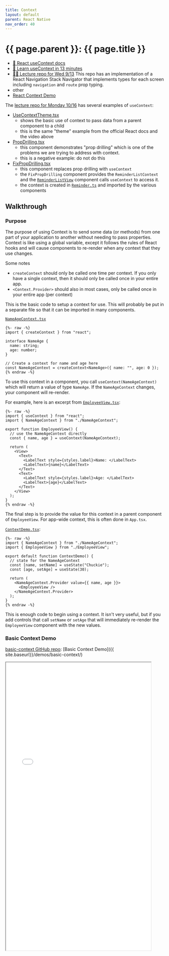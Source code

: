 ```yaml
---
title: Context
layout: default
parent: React Native
nav_order: 40
---
```


# {{ page.parent }}: {{ page.title }}

- [📘 React useContext docs](https://react.dev/reference/react/useContext)
- [🍿 Learn useContext in 13 minutes](https://youtu.be/5LrDIWkK_Bc?t=60)
- [👨‍🏫  Lecture repo for Wed 9/13](https://github.com/bsu-cs-jb/lecture-09-13-wed)
    This repo has an implementation of a React Navigation Stack Navigator that
    implements types for each screen including `navigation` and `route` prop typing.
- other
- [React Context Demo](https://github.com/bsu-cs-jb/demo-context)


The [lecture repo for Monday 10/16](https://github.com/bsu-cs-jb/lecture-10-16-mon)
has several examples of `useContext`:

- [UseContextTheme.tsx](https://github.com/bsu-cs-jb/lecture-10-16-mon/blob/main/UseContextTheme.tsx)
    - shows the basic use of context to pass data from a parent component to a
      child
    - this is the same "theme" example from the official React docs and the
      video above
- [PropDrilling.tsx](https://github.com/bsu-cs-jb/lecture-10-16-mon/blob/main/PropDrilling.tsx)
    - this component demonstrates "prop drilling" which is one of the problems
      we are trying to address with context.
    - this is a negative example: do not do this
- [FixPropDrilling.tsx](https://github.com/bsu-cs-jb/lecture-10-16-mon/blob/main/FixPropDrilling.tsx)
    - this component replaces prop drilling with `useContext`
    - the `FixPropDrilling` component provides the `ReminderListContext` and the
      [`ReminderListView`](https://github.com/bsu-cs-jb/lecture-10-16-mon/blob/main/ReminderListView.tsx)
      component calls `useContext` to access it.
    - the context is created in
      [`Reminder.ts`](https://github.com/bsu-cs-jb/lecture-10-16-mon/blob/main/Reminder.ts)
      and imported by the various components


## Walkthrough

### Purpose

The purpose of using Context is to send some data (or methods) from one part of
your application to another without needing to pass properties. Context is like
using a global variable, except it follows the rules of React hooks and will
cause components to re-render when any context that they use changes.

Some notes

- `createContext` should only be called one time per context. If you only have a
  single context, then it should only be called once in your entire app.
- `<Context.Provider>` should also in most cases, only be called once in your
  entire app (per context)


This is the basic code to setup a context for use. This will probably be put in
a separate file so that it can be imported in many components.


[`NameAgeContext.tsx`](https://github.com/bsu-cs-jb/demo-context/blob/basic-context/NameAgeContext.tsx)

```react
{%- raw -%}
import { createContext } from "react";

interface NameAge {
  name: string;
  age: number;
}

// Create a context for name and age here
const NameAgeContext = createContext<NameAge>({ name: "", age: 0 });
{% endraw -%}
```

To use this context in a component, you call `useContext(NameAgeContext)` which
will return a value of type `NameAge`. If the `NameAgeContext` changes, your
component will re-render.

For example, here is an excerpt from 
[`EmployeeView.tsx`](https://github.com/bsu-cs-jb/demo-context/blob/basic-context/EmployeeView.tsx):

```react
{%- raw -%}
import { useContext } from "react";
import { NameAgeContext } from "./NameAgeContext";

export function EmployeeView() {
  // use the NameAgeContext directly
  const { name, age } = useContext(NameAgeContext);

  return (
    <View>
      <Text>
        <LabelText style={styles.label}>Name: </LabelText>
        <LabelText>{name}</LabelText>
      </Text>
      <Text>
        <LabelText style={styles.label}>Age: </LabelText>
        <LabelText>{age}</LabelText>
      </Text>
    </View>
  );
}
{% endraw -%}
```

The final step is to provide the value for this context in a parent component of
`EmployeeView`. For app-wide context, this is often done in `App.tsx`.


[`ContextDemo.tsx`](https://github.com/bsu-cs-jb/demo-context/blob/basic-context/ContextDemo.tsx):

```react
{%- raw -%}
import { NameAgeContext } from "./NameAgeContext";
import { EmployeeView } from "./EmployeeView";

export default function ContextDemo() {
  // state for the NameAgeContext
  const [name, setName] = useState("Chuckie");
  const [age, setAge] = useState(30);

  return (
    <NameAgeContext.Provider value={{ name, age }}>
      <EmployeeView />
    </NameAgeContext.Provider>
  );
}
{% endraw -%}
```

This is enough code to begin using a context. It isn't very useful, but if you
add controls that call `setName` or `setAge` that will immediately re-render the
`EmployeeView` component with the new values.

### Basic Context Demo

[basic-context GitHub repo](https://github.com/bsu-cs-jb/demo-context/blob/basic-context/ContextDemo.tsx):
[Basic Context Demo]({{ site.baseurl}}/demos/basic-context/)

<iframe width=460 height=910 src="{{ site.baseurl}}/demos/basic-context/">
</iframe>
